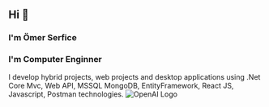 ## Hi 👋
### I'm Ömer Serfice
### I'm Computer Enginner
I develop hybrid projects, web projects and desktop applications using .Net Core Mvc, Web API, MSSQL MongoDB, EntityFramework, React JS, Javascript, Postman technologies.
![OpenAI Logo](https://www.example.com/openai-logo.png)
